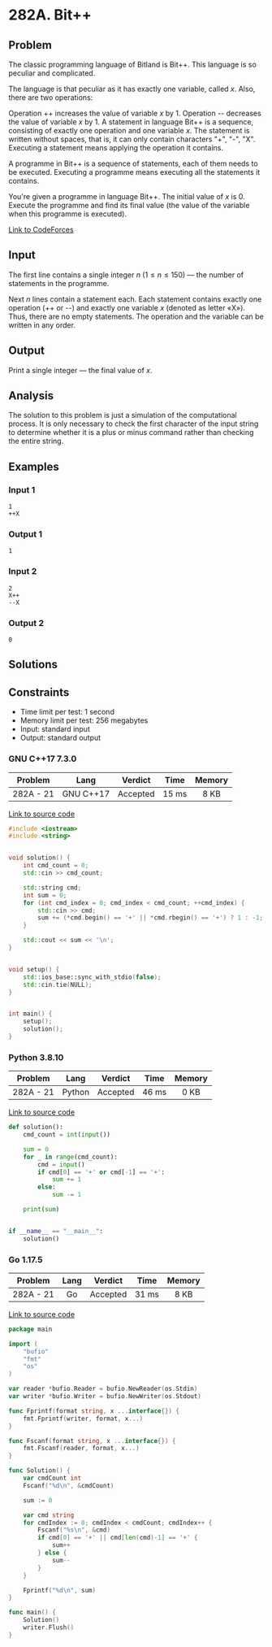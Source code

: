# 282A. Bit++

## Problem

The classic programming language of Bitland is Bit++. This language is so peculiar and complicated.

The language is that peculiar as it has exactly one variable, called $x$. Also, there are two operations:

Operation ++ increases the value of variable $x$ by 1.
Operation -- decreases the value of variable $x$ by 1.
A statement in language Bit++ is a sequence, consisting of exactly one operation and one variable $x$. The statement is written without spaces, that is, it can only contain characters "+", "-", "X". Executing a statement means applying the operation it contains.

A programme in Bit++ is a sequence of statements, each of them needs to be executed. Executing a programme means executing all the statements it contains.

You're given a programme in language Bit++. The initial value of $x$ is 0. Execute the programme and find its final value (the value of the variable when this programme is executed).

[Link to CodeForces](https://codeforces.com/problemset/problem/282/A)

## Input

The first line contains a single integer $n$ ($1 \leq n \leq 150$) — the number of statements in the programme.

Next $n$ lines contain a statement each. Each statement contains exactly one operation (++ or --) and exactly one variable $x$ (denoted as letter «X»). Thus, there
are no empty statements. The operation and the variable can be written in any order.

## Output

Print a single integer — the final value of $x$.

## Analysis

The solution to this problem is just a simulation of the computational process. It is only necessary to check the first character of the input string to
determine whether it is a plus or minus command rather than checking the entire string.

## Examples

### Input 1

```
1
++X
```

### Output 1

```
1
```

### Input 2

```
2
X++
--X
```

### Output 2

```
0
```

## Solutions

## Constraints

  - Time limit per test: 1 second
  - Memory limit per test: 256 megabytes
  - Input: standard input
  - Output: standard output

### GNU C++17 7.3.0

|  Problem  |    Lang   |  Verdict | Time  | Memory |
|:---------:|:---------:|:--------:|:-----:|:------:|
| 282A - 21 | GNU C++17 | Accepted | 15 ms |  8 KB  |

[Link to source code](solution.cpp)

```c++
#include <iostream>
#include <string>


void solution() {
    int cmd_count = 0;
    std::cin >> cmd_count;

    std::string cmd;
    int sum = 0;
    for (int cmd_index = 0; cmd_index < cmd_count; ++cmd_index) {
        std::cin >> cmd;
        sum += (*cmd.begin() == '+' || *cmd.rbegin() == '+') ? 1 : -1;
    }

    std::cout << sum << '\n';
}


void setup() {
    std::ios_base::sync_with_stdio(false);
    std::cin.tie(NULL);
}


int main() {
    setup();
    solution();
}
```

### Python 3.8.10

|  Problem  |    Lang   |  Verdict | Time  | Memory |
|:---------:|:---------:|:--------:|:-----:|:------:|
| 282A - 21 |   Python  | Accepted | 46 ms |  0 KB  |

[Link to source code](solution.py)

```python
def solution():
    cmd_count = int(input())

    sum = 0
    for _ in range(cmd_count):
        cmd = input()
        if cmd[0] == '+' or cmd[-1] == '+':
            sum += 1
        else:
            sum -= 1

    print(sum)


if __name__ == "__main__":
    solution()
```

### Go 1.17.5

|  Problem  |    Lang   |  Verdict | Time  | Memory |
|:---------:|:---------:|:--------:|:-----:|:------:|
| 282A - 21 |    Go     | Accepted | 31 ms |  8 KB  |

[Link to source code](solution.go)

```go
package main

import (
	"bufio"
	"fmt"
	"os"
)

var reader *bufio.Reader = bufio.NewReader(os.Stdin)
var writer *bufio.Writer = bufio.NewWriter(os.Stdout)

func Fprintf(format string, x ...interface{}) {
	fmt.Fprintf(writer, format, x...)
}

func Fscanf(format string, x ...interface{}) {
	fmt.Fscanf(reader, format, x...)
}

func Solution() {
	var cmdCount int
	Fscanf("%d\n", &cmdCount)

	sum := 0

	var cmd string
	for cmdIndex := 0; cmdIndex < cmdCount; cmdIndex++ {
		Fscanf("%s\n", &cmd)
		if cmd[0] == '+' || cmd[len(cmd)-1] == '+' {
			sum++
		} else {
			sum--
		}
	}

	Fprintf("%d\n", sum)
}

func main() {
	Solution()
	writer.Flush()
}
```
